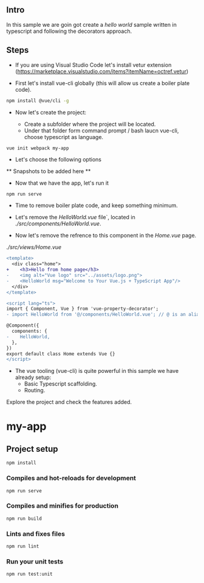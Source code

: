 ## Intro

In this sample we are goin got create a _hello world_ sample written in typescript and following the decorators approach.

## Steps

- If you are using Visual Studio Code let's install vetur extension (https://marketplace.visualstudio.com/items?itemName=octref.vetur)

- First let's install vue-cli globally (this will allow us create a boiler plate code).

```bash
npm install @vue/cli -g
```

- Now let's create the project:

  - Create a subfolder where the project will be located.
  - Under that folder form command prompt / bash laucn vue-cli, choose typescript as language.

```bash
vue init webpack my-app
```
- Let's choose the following options

** Snapshots to be added here **

- Now that we have the app, let's run it

```
npm run serve
```

- Time to remove boiler plate code, and keep something minimum.

- Let's remove the _HelloWorld.vue_ file`, located in _./src/components/HelloWorld.vue_.

- Now let's remove the refrence to this component in the _Home.vue_ page.

_./src/views/Home.vue_

```diff
<template>
  <div class="home">
+    <h3>Hello from home page</h3>    
-    <img alt="Vue logo" src="../assets/logo.png">
-    <HelloWorld msg="Welcome to Your Vue.js + TypeScript App"/>
  </div>
</template>

<script lang="ts">
import { Component, Vue } from 'vue-property-decorator';
- import HelloWorld from '@/components/HelloWorld.vue'; // @ is an alias to /src

@Component({
  components: {
-    HelloWorld,
  },
})
export default class Home extends Vue {}
</script>
```

- The vue tooling (vue-cli) is quite powerful in this sample we have already setup:
  - Basic Typescript scaffolding.
  - Routing.

Explore the project and check the features added.

# my-app

## Project setup
```
npm install
```

### Compiles and hot-reloads for development
```
npm run serve
```

### Compiles and minifies for production
```
npm run build
```

### Lints and fixes files
```
npm run lint
```

### Run your unit tests
```
npm run test:unit
```
